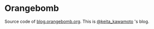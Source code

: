 # Orangebomb

Source code of [blog.orangebomb.org](https://blog.orangebomb.org/).
This is [@keita_kawamoto](https://twitter.com/keita_kawamoto) 's blog.